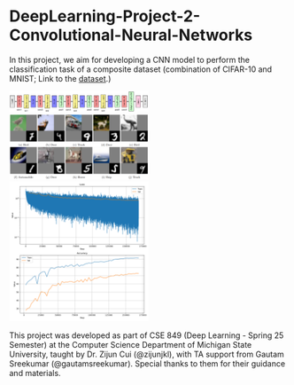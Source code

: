 # DeepLearning-Project-2-Convolutional-Neural-Networks
In this project, we aim for developing a CNN model to perform the classification task of a composite dataset (combination of CIFAR-10 and MNIST; Link to the [dataset](https://drive.google.com/file/d/1AjW9I4YJKIwoqbkrkophr0E2O_8gDerj/view?usp=sharing).) 

<img src="results/CNN-Architecture.png" alt="Architecture Diagram" width="50%"/>
<img src="results/Dataset.png" alt="Architecture Diagram" width="50%"/>
<img src="results/best-performance.png" alt="Architecture Diagram" width="50%"/>

This project was developed as part of CSE 849 (Deep Learning - Spring 25 Semester) at the Computer Science Department of Michigan State University, taught by Dr. Zijun Cui (@zijunjkl), with TA support from Gautam Sreekumar (@gautamsreekumar). Special thanks to them for their guidance and materials.
